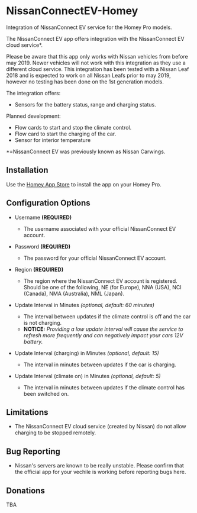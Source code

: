 # NissanConnectEV-Homey
Integration of NissanConnect EV service for the Homey Pro models.

The NissanConnect EV app offers integration with the NissanConnect EV cloud service*. 

Please be aware that this app only works with Nissan vehicles from before may 2019. Newer vehicles will not work with this integration as they use a different cloud service.
This integration has been tested with a Nissan Leaf 2018 and is expected to work on all Nissan Leafs prior to may 2019, however no testing has been done on the 1st generation models. 

The integration offers:
* Sensors for the battery status, range and charging status.

Planned development:
* Flow cards to start and stop the climate control.
* Flow card to start the charging of the car.
* Sensor for interior temperature

*=NissanConnect EV was previously known as Nissan Carwings.

## Installation
Use the [Homey App Store]([https://homey.app/en-dk/apps/homey-pro/]) to install the app on your Homey Pro.

## Configuration Options
- Username **(REQUIRED)**  
    - The username associated with your official NissanConnect EV account.

- Password **(REQUIRED)**  
    - The password for your official NissanConnect EV account.

- Region **(REQUIRED)**  
    - The region where the NissanConnect EV account is registered. Should be one of the following, NE (for Europe), NNA (USA), NCI (Canada), NMA (Australia), NML (Japan).

- Update Interval in Minutes *(optional, default: 60 minutes)*  
    - The interval between updates if the climate control is off and the car is not charging.  
    - **NOTICE:** *Providing a low update interval will cause the service to refresh more frequently and can negatively impact your cars 12V battery.*

- Update Interval (charging) in Minutes *(optional, default: 15)*  
    - The interval in minutes between updates if the car is charging.

- Update Interval (climate on) in Minutes *(optional, default: 5)*  
    - The interval in minutes between updates if the climate control has been switched on.

## Limitations
* The NissanConnect EV cloud service (created by Nissan) do not allow charging to be stopped remotely.

## Bug Reporting
* Nissan's servers are known to be really unstable. Please confirm that the official app for your vechile is working before reporting bugs here. 

## Donations
TBA
